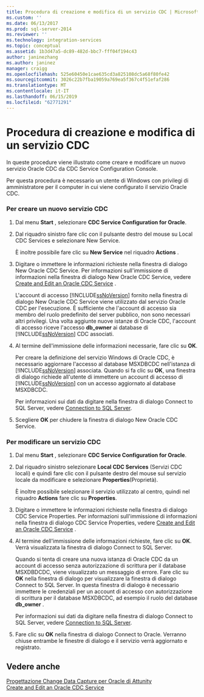 ```yaml
---
title: Procedura di creazione e modifica di un servizio CDC | Microsoft Docs
ms.custom: ''
ms.date: 06/13/2017
ms.prod: sql-server-2014
ms.reviewer: ''
ms.technology: integration-services
ms.topic: conceptual
ms.assetid: 1b3d47a5-dc89-482d-bbc7-fff04f194c43
author: janinezhang
ms.author: janinez
manager: craigg
ms.openlocfilehash: 525e60450e1cae635cd3a825108dc5a68f80fe42
ms.sourcegitcommit: 3026c22b7fba19059a769ea5f367c4f51efaf286
ms.translationtype: MT
ms.contentlocale: it-IT
ms.lasthandoff: 06/15/2019
ms.locfileid: "62771291"
---
```

# <a name="how-to-create-and-edit-a-cdc-service"></a>Procedura di creazione e modifica di un servizio CDC
  In queste procedure viene illustrato come creare e modificare un nuovo servizio Oracle CDC da CDC Service Configuration Console.  
  
 Per questa procedura è necessario un utente di Windows con privilegi di amministratore per il computer in cui viene configurato il servizio Oracle CDC.  
  
### <a name="to-create-a-new-cdc-service"></a>Per creare un nuovo servizio CDC  
  
1.  Dal menu **Start** , selezionare **CDC Service Configuration for Oracle**.  
  
2.  Dal riquadro sinistro fare clic con il pulsante destro del mouse su Local CDC Services e selezionare New Service.  
  
     È inoltre possibile fare clic su **New Service** nel riquadro **Actions** .  
  
3.  Digitare o immettere le informazioni richieste nella finestra di dialogo New Oracle CDC Service. Per informazioni sull'immissione di informazioni nella finestra di dialogo New Oracle CDC Service, vedere [Create and Edit an Oracle CDC Service](create-and-edit-an-oracle-cdc-service.md) .  
  
     L'account di accesso [!INCLUDE[ssNoVersion](../../includes/ssnoversion-md.md)] fornito nella finestra di dialogo New Oracle CDC Service viene utilizzato dal servizio Oracle CDC per l'esecuzione. È sufficiente che l'account di accesso sia membro del ruolo predefinito del server pubblico, non sono necessari altri privilegi. Una volta aggiunte nuove istanze di Oracle CDC, l'account di accesso riceve l'accesso **db_owner** ai database di [!INCLUDE[ssNoVersion](../../includes/ssnoversion-md.md)] CDC associati.  
  
4.  Al termine dell'immissione delle informazioni necessarie, fare clic su **OK**.  
  
     Per creare la definizione del servizio Windows di Oracle CDC, è necessario aggiornare l'accesso al database MSXDBCDC nell'istanza di [!INCLUDE[ssNoVersion](../../includes/ssnoversion-md.md)] associata. Quando si fa clic su **OK**, una finestra di dialogo richiede all'utente di immettere un account di accesso di [!INCLUDE[ssNoVersion](../../includes/ssnoversion-md.md)] con un accesso aggiornato al database MSXDBCDC.  
  
     Per informazioni sui dati da digitare nella finestra di dialogo Connect to SQL Server, vedere [Connection to SQL Server](connection-to-sql-server.md).  
  
5.  Scegliere **OK** per chiudere la finestra di dialogo New Oracle CDC Service.  
  
### <a name="to-edit-a-cdc-service"></a>Per modificare un servizio CDC  
  
1.  Dal menu **Start** , selezionare **CDC Service Configuration for Oracle**.  
  
2.  Dal riquadro sinistro selezionare **Local CDC Services** (Servizi CDC locali) e quindi fare clic con il pulsante destro del mouse sul servizio locale da modificare e selezionare **Properties**(Proprietà).  
  
     È inoltre possibile selezionare il servizio utilizzato al centro, quindi nel riquadro **Actions** fare clic su **Properties**.  
  
3.  Digitare o immettere le informazioni richieste nella finestra di dialogo CDC Service Properties. Per informazioni sull'immissione di informazioni nella finestra di dialogo CDC Service Properties, vedere [Create and Edit an Oracle CDC Service](create-and-edit-an-oracle-cdc-service.md) .  
  
4.  Al termine dell'immissione delle informazioni richieste, fare clic su **OK**. Verrà visualizzata la finestra di dialogo Connect to SQL Server.  
  
     Quando si tenta di creare una nuova istanza di Oracle CDC da un account di accesso senza autorizzazione di scrittura per il database MSXDBDCDC, viene visualizzato un messaggio di errore. Fare clic su **OK** nella finestra di dialogo per visualizzare la finestra di dialogo Connect to SQL Server. In questa finestra di dialogo è necessario immettere le credenziali per un account di accesso con autorizzazione di scrittura per il database MSXDBCDC, ad esempio il ruolo del database **db_owner** .  
  
     Per informazioni sui dati da digitare nella finestra di dialogo Connect to SQL Server, vedere [Connection to SQL Server](connection-to-sql-server.md).  
  
5.  Fare clic su **OK** nella finestra di dialogo Connect to Oracle. Verranno chiuse entrambe le finestre di dialogo e il servizio verrà aggiornato e registrato.  
  
## <a name="see-also"></a>Vedere anche  
 [Progettazione Change Data Capture per Oracle di Attunity](change-data-capture-designer-for-oracle-by-attunity.md)   
 [Create and Edit an Oracle CDC Service](create-and-edit-an-oracle-cdc-service.md)  
  
  
